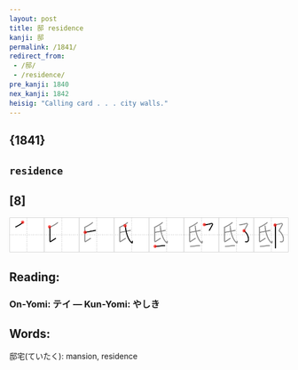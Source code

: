 ```yaml
---
layout: post
title: 邸 residence
kanji: 邸
permalink: /1841/
redirect_from:
 - /邸/
 - /residence/
pre_kanji: 1840
nex_kanji: 1842
heisig: "Calling card . . . city walls."
---
```


## {1841}

## `residence`

## [8]

<div class="stroke"><img src="../images/E982B8.png" /></div>

## Reading:

### On-Yomi: テイ &mdash; Kun-Yomi: やしき

## Words:

邸宅(ていたく): mansion, residence
